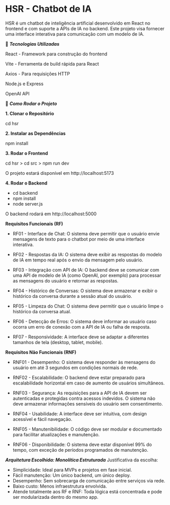 # HSR - Chatbot de IA 

HSR é um chatbot de inteligência artificial desenvolvido em React no frontend e com suporte a APIs de IA no backend. Este projeto visa fornecer uma interface interativa para comunicação com um modelo de IA.


🚀 ***Tecnologias Utilizadas***

React - Framework para construção do frontend

Vite - Ferramenta de build rápida para React

Axios - Para requisições HTTP

Node.js e Express

OpenAI API 


🔧 ***Como Rodar o Projeto***

**1. Clonar o Repositório**

cd hsr

**2. Instalar as Dependências**

npm install

**3. Rodar o Frontend**

cd hsr > cd src > npm run dev

O projeto estará disponível em http://localhost:5173

**4. Rodar o Backend**

- cd backend
- npm install
- node server.js

O backend rodará em http://localhost:5000


****Requisitos Funcionais (RF)****
- RF01 - Interface de Chat: O sistema deve permitir que o usuário envie mensagens de texto para o chatbot por meio de uma interface interativa.

- RF02 - Respostas da IA: O sistema deve exibir as respostas do modelo de IA em tempo real após o envio da mensagem pelo usuário.

- RF03 - Integração com API de IA: O backend deve se comunicar com uma API de modelo de IA (como OpenAI, por exemplo) para processar as mensagens do usuário e retornar as respostas.

- RF04 - Histórico de Conversas: O sistema deve armazenar e exibir o histórico da conversa durante a sessão atual do usuário.

- RF05 - Limpeza do Chat: O sistema deve permitir que o usuário limpe o histórico da conversa atual.

- RF06 - Detecção de Erros: O sistema deve informar ao usuário caso ocorra um erro de conexão com a API de IA ou falha de resposta.

- RF07 - Responsividade: A interface deve se adaptar a diferentes tamanhos de tela (desktop, tablet, mobile).

****Requisitos Não Funcionais (RNF)****

- RNF01 - Desempenho: O sistema deve responder às mensagens do usuário em até 3 segundos em condições normais de rede.

- RNF02 - Escalabilidade: O backend deve estar preparado para escalabilidade horizontal em caso de aumento de usuários simultâneos.

- RNF03 - Segurança: As requisições para a API de IA devem ser autenticadas e protegidas contra acessos indevidos. O sistema não deve armazenar informações sensíveis do usuário sem consentimento.

- RNF04 - Usabilidade: A interface deve ser intuitiva, com design acessível e fácil navegação.

- RNF05 - Manutenibilidade: O código deve ser modular e documentado para facilitar atualizações e manutenção.

- RNF06 - Disponibilidade: O sistema deve estar disponível 99% do tempo, com exceção de períodos programados de manutenção.

***Arquitetura Escolhida: Monolítica Estruturada***
Justificativa da escolha:
- Simplicidade: Ideal para MVPs e projetos em fase inicial.
- Fácil manutenção: Um único backend, um único deploy.
- Desempenho: Sem sobrecarga de comunicação entre serviços via rede.
- Baixo custo: Menos infraestrutura envolvida.
- Atende totalmente aos RF e RNF: Toda lógica está concentrada e pode ser modularizada dentro do mesmo app.
